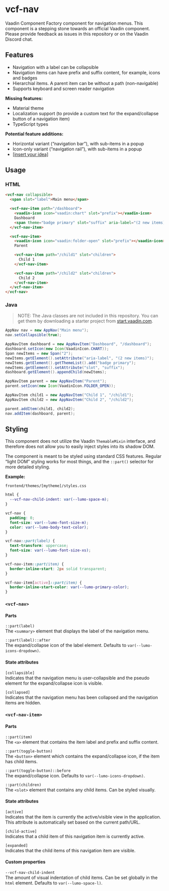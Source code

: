 # vcf-nav

Vaadin Component Factory component for navigation menus. This component is a stepping stone towards an official Vaadin component. Please provide feedback as issues in this repository or on the Vaadin Discord chat.

## Features

- Navigation with a label can be collapsible
- Navigation items can have prefix and suffix content, for example, icons and badges
- Hierarchial items. A parent item can be without a path (non-navigable)
- Supports keyboard and screen reader navigation

**Missing features:**
- Material theme
- Localization support (to provide a custom text for the expand/collapse button of a navigation item)
- TypeScript types

**Potential feature additions:**
- Horizontal variant (“navigation bar”), with sub-items in a popup
- Icon-only variant (“navigation rail”), with sub-items in a popup
- [[insert your idea]](https://github.com/vaadin/vcf-nav/issues)

## Usage

### HTML

```html
<vcf-nav collapsible>
  <span slot="label">Main menu</span>

  <vcf-nav-item path="/dashboard">
    <vaadin-icon icon="vaadin:chart" slot="prefix"></vaadin-icon>
    Dashboard
    <span theme="badge primary" slot="suffix" aria-label="(2 new items)">2</span>
  </vcf-nav-item>

  <vcf-nav-item>
    <vaadin-icon icon="vaadin:folder-open" slot="prefix"></vaadin-icon>
    Parent

    <vcf-nav-item path="/child1" slot="children">
      Child 1
    </vcf-nav-item>

    <vcf-nav-item path="/child2" slot="children">
      Child 2
    </vcf-nav-item>
  </vcf-nav-item>
</vcf-nav>
```

### Java

> NOTE: The Java classes are not included in this repository. You can get them by downloading a starter project from [start.vaadin.com](https://start.vaadin.com).

```java
AppNav nav = new AppNav("Main menu");
nav.setCollapsible(true);

AppNavItem dashboard = new AppNavItem("Dashboard", "/dashboard");
dashboard.setIcon(new Icon(VaadinIcon.CHART));
Span newItems = new Span("2");
newItems.getElement().setAttribute("aria-label", "(2 new items)");
newItems.getElement().getThemeList().add("badge primary");
newItems.getElement().setAttribute("slot", "suffix");
dashboard.getElement().appendChild(newItems);

AppNavItem parent = new AppNavItem("Parent");
parent.setIcon(new Icon(VaadinIcon.FOLDER_OPEN));

AppNavItem child1 = new AppNavItem("Child 1", "/child1");
AppNavItem child2 = new AppNavItem("Child 2", "/child2");

parent.addItem(child1, child2);
nav.addItem(dashboard, parent);
```


## Styling

This component does not utilize the Vaadin `ThemableMixin` interface, and therefore does not allow you to easily inject styles into its shadow DOM.

The component is meant to be styled using standard CSS features. Regular “light DOM” styling works for most things, and the `::part()` selector for more detailed styling.

**Example:**

`frontend/themes/[mytheme]/styles.css`
```css
html {
  --vcf-nav-child-indent: var(--lumo-space-m);
}

vcf-nav {
  padding: 0;
  font-size: var(--lumo-font-size-m);
  color: var(--lumo-body-text-color);
}

vcf-nav::part(label) {
  text-transform: uppercase;
  font-size: var(--lumo-font-size-xs);
}

vcf-nav-item::part(item) {
  border-inline-start: 2px solid transparent;
}

vcf-nav-item[active]::part(item) {
  border-inline-start-color: var(--lumo-primary-color);
}
```

### `<vcf-nav>`

#### Parts

`::part(label)`  
The `<summary>` element that displays the label of the navigation menu.

`::part(label)::after`  
The expand/collapse icon of the label element. Defaults to `var(--lumo-icons-dropdown)`.

#### State attributes

`[collapsible]`  
Indicates that the navigation menu is user-collapsible and the pseudo element for the expand/collapse icon is visible.

`[collapsed]`  
Indicates that the navigation menu has been collapsed and the navigation items are hidden.

### `<vcf-nav-item>`

#### Parts

`::part(item)`  
The `<a>` element that contains the item label and prefix and suffix content.

`::part(toggle-button)`  
The `<button>` element which contains the expand/collapse icon, if the item has child items.

`::part(toggle-button)::before`  
The expand/collapse icon. Defaults to `var(--lumo-icons-dropdown)`.

`::part(children)`  
The `<slot>` element that contains any child items. Can be styled visually.

#### State attributes

`[active]`  
Indicates that the item is currently the active/visible view in the application. This attribute is automatically set based on the current path/URL.

`[child-active]`  
Indicates that a child item of this navigation item is currently active.

`[expanded]`  
Indicates that the child items of this navigation item are visible.


#### Custom properties

`--vcf-nav-child-indent`  
The amount of visual indentation of child items. Can be set globally in the `html` element. Defaults to `var(--lumo-space-l)`.
